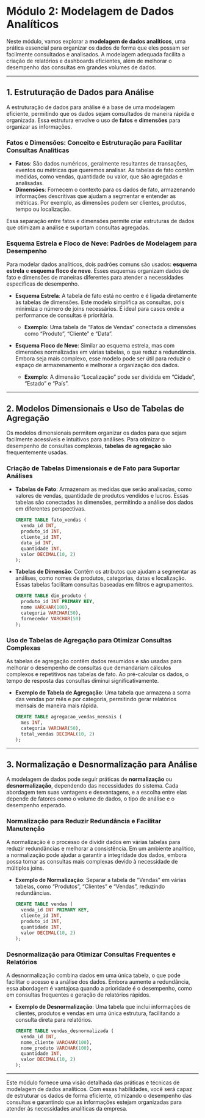 # Módulo 2: Modelagem de Dados Analíticos

Neste módulo, vamos explorar a **modelagem de dados analíticos**, uma prática essencial para organizar os dados de forma que eles possam ser facilmente consultados e analisados. A modelagem adequada facilita a criação de relatórios e dashboards eficientes, além de melhorar o desempenho das consultas em grandes volumes de dados.

---

## 1. Estruturação de Dados para Análise

A estruturação de dados para análise é a base de uma modelagem eficiente, permitindo que os dados sejam consultados de maneira rápida e organizada. Essa estrutura envolve o uso de **fatos** e **dimensões** para organizar as informações.

### Fatos e Dimensões: Conceito e Estruturação para Facilitar Consultas Analíticas

- **Fatos**: São dados numéricos, geralmente resultantes de transações, eventos ou métricas que queremos analisar. As tabelas de fato contêm medidas, como vendas, quantidade ou valor, que são agregadas e analisadas.
- **Dimensões**: Fornecem o contexto para os dados de fato, armazenando informações descritivas que ajudam a segmentar e entender as métricas. Por exemplo, as dimensões podem ser clientes, produtos, tempo ou localização.

Essa separação entre fatos e dimensões permite criar estruturas de dados que otimizam a análise e suportam consultas agregadas.

### Esquema Estrela e Floco de Neve: Padrões de Modelagem para Desempenho

Para modelar dados analíticos, dois padrões comuns são usados: **esquema estrela** e **esquema floco de neve**. Esses esquemas organizam dados de fato e dimensões de maneiras diferentes para atender a necessidades específicas de desempenho.

- **Esquema Estrela**: A tabela de fato está no centro e é ligada diretamente às tabelas de dimensões. Este modelo simplifica as consultas, pois minimiza o número de joins necessários. É ideal para casos onde a performance de consultas é prioritária.
  
  - **Exemplo**: Uma tabela de “Fatos de Vendas” conectada a dimensões como “Produto”, “Cliente” e “Data”.

- **Esquema Floco de Neve**: Similar ao esquema estrela, mas com dimensões normalizadas em várias tabelas, o que reduz a redundância. Embora seja mais complexo, esse modelo pode ser útil para reduzir o espaço de armazenamento e melhorar a organização dos dados.
  
  - **Exemplo**: A dimensão “Localização” pode ser dividida em “Cidade”, “Estado” e “País”.

---

## 2. Modelos Dimensionais e Uso de Tabelas de Agregação

Os modelos dimensionais permitem organizar os dados para que sejam facilmente acessíveis e intuitivos para análises. Para otimizar o desempenho de consultas complexas, **tabelas de agregação** são frequentemente usadas.

### Criação de Tabelas Dimensionais e de Fato para Suportar Análises

- **Tabelas de Fato**: Armazenam as medidas que serão analisadas, como valores de vendas, quantidade de produtos vendidos e lucros. Essas tabelas são conectadas às dimensões, permitindo a análise dos dados em diferentes perspectivas.

  ```sql
  CREATE TABLE fato_vendas (
    venda_id INT,
    produto_id INT,
    cliente_id INT,
    data_id INT,
    quantidade INT,
    valor DECIMAL(10, 2)
  );
  ```

- **Tabelas de Dimensão**: Contêm os atributos que ajudam a segmentar as análises, como nomes de produtos, categorias, datas e localização. Essas tabelas facilitam consultas baseadas em filtros e agrupamentos.

  ```sql
  CREATE TABLE dim_produto (
    produto_id INT PRIMARY KEY,
    nome VARCHAR(100),
    categoria VARCHAR(50),
    fornecedor VARCHAR(50)
  );
  ```

### Uso de Tabelas de Agregação para Otimizar Consultas Complexas

As tabelas de agregação contêm dados resumidos e são usadas para melhorar o desempenho de consultas que demandariam cálculos complexos e repetitivos nas tabelas de fato. Ao pré-calcular os dados, o tempo de resposta das consultas diminui significativamente.

- **Exemplo de Tabela de Agregação**: Uma tabela que armazena a soma das vendas por mês e por categoria, permitindo gerar relatórios mensais de maneira mais rápida.

  ```sql
  CREATE TABLE agregacao_vendas_mensais (
    mes INT,
    categoria VARCHAR(50),
    total_vendas DECIMAL(10, 2)
  );
  ```

---

## 3. Normalização e Desnormalização para Análise

A modelagem de dados pode seguir práticas de **normalização** ou **desnormalização**, dependendo das necessidades do sistema. Cada abordagem tem suas vantagens e desvantagens, e a escolha entre elas depende de fatores como o volume de dados, o tipo de análise e o desempenho esperado.

### Normalização para Reduzir Redundância e Facilitar Manutenção

A normalização é o processo de dividir dados em várias tabelas para reduzir redundâncias e melhorar a consistência. Em um ambiente analítico, a normalização pode ajudar a garantir a integridade dos dados, embora possa tornar as consultas mais complexas devido à necessidade de múltiplos joins.

- **Exemplo de Normalização**: Separar a tabela de “Vendas” em várias tabelas, como “Produtos”, “Clientes” e “Vendas”, reduzindo redundâncias.

  ```sql
  CREATE TABLE vendas (
    venda_id INT PRIMARY KEY,
    cliente_id INT,
    produto_id INT,
    quantidade INT,
    valor DECIMAL(10, 2)
  );
  ```

### Desnormalização para Otimizar Consultas Frequentes e Relatórios

A desnormalização combina dados em uma única tabela, o que pode facilitar o acesso e a análise dos dados. Embora aumente a redundância, essa abordagem é vantajosa quando a prioridade é o desempenho, como em consultas frequentes e geração de relatórios rápidos.

- **Exemplo de Desnormalização**: Uma tabela que inclui informações de clientes, produtos e vendas em uma única estrutura, facilitando a consulta direta para relatórios.

  ```sql
  CREATE TABLE vendas_desnormalizada (
    venda_id INT,
    nome_cliente VARCHAR(100),
    nome_produto VARCHAR(100),
    quantidade INT,
    valor DECIMAL(10, 2)
  );
  ```

---

Este módulo fornece uma visão detalhada das práticas e técnicas de modelagem de dados analíticos. Com essas habilidades, você será capaz de estruturar os dados de forma eficiente, otimizando o desempenho das consultas e garantindo que as informações estejam organizadas para atender às necessidades analíticas da empresa.
